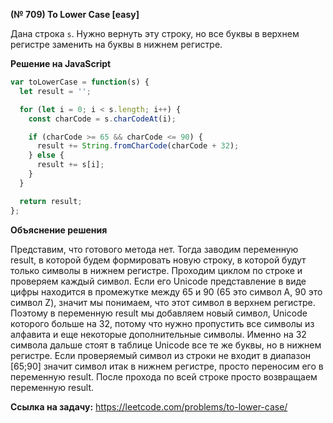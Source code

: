 **(№ 709) To Lower Case [easy]**

Дана строка `s`. Нужно вернуть эту строку, но все буквы в верхнем регистре заменить на буквы в нижнем регистре.

**Решение на JavaScript**

```javascript
var toLowerCase = function(s) {
  let result = '';

  for (let i = 0; i < s.length; i++) {
    const charCode = s.charCodeAt(i);

    if (charCode >= 65 && charCode <= 90) {
      result += String.fromCharCode(charCode + 32);
    } else {
      result += s[i];
    }
  }

  return result;
};
```

**Объяснение решения**

Представим, что готового метода нет. Тогда заводим переменную result, в которой будем формировать новую строку, в которой будут только символы в нижнем регистре. Проходим циклом по строке и проверяем каждый символ. Если его Unicode представление в виде цифры находится в промежутке между 65 и 90 (65 это символ A, 90 это символ Z), значит мы понимаем, что этот символ в верхнем регистре. Поэтому в переменную result мы добавляем новый символ, Unicode которого больше на 32, потому что нужно пропустить все символы из алфавита и еще некоторые дополнительные символы. Именно на 32 символа дальше стоят в таблице Unicode все те же буквы, но в нижнем регистре. Если проверяемый символ из строки не входит в диапазон [65;90] значит символ итак в нижнем регистре, просто переносим его в переменную result. После прохода по всей строке просто возвращаем переменную result.

**Ссылка на задачу:** https://leetcode.com/problems/to-lower-case/
